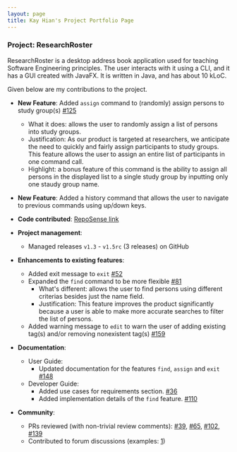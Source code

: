 ```yaml
---
layout: page
title: Kay Hian's Project Portfolio Page
---
```


### Project: ResearchRoster

ResearchRoster is a desktop address book application used for teaching Software Engineering principles. The user interacts with it using a CLI, and it has a GUI created with JavaFX. It is written in Java, and has about 10 kLoC.

Given below are my contributions to the project.

* **New Feature**: Added `assign` command to (randomly) assign persons to study group(s) [\#125]()
  * What it does: allows the user to randomly assign a list of persons into study groups.
  * Justification: As our product is targeted at researchers, we anticipate the need to quickly and fairly assign participants to study groups. This feature allows the user to assign an entire list of participants in one command call.
  * Highlight: a bonus feature of this command is the ability to assign all persons in the displayed list to a single study group by inputting only one staudy group name.

* **New Feature**: Added a history command that allows the user to navigate to previous commands using up/down keys.

* **Code contributed**: [RepoSense link](https://nus-cs2103-ay2425s1.github.io/tp-dashboard/?search=f08-2)

* **Project management**:
  * Managed releases `v1.3` - `v1.5rc` (3 releases) on GitHub

* **Enhancements to existing features**:
  * Added exit message to `exit` [\#52]()
  * Expanded the `find` command to be more flexible [\#81]()
    * What's different: allows the user to find persons using different criterias besides just the name field.
    * Justification: This feature improves the product significantly because a user is able to make more accurate searches to filter the list of persons.
  * Added warning message to `edit` to warn the user of adding existing tag(s) and/or removing nonexistent tag(s) [\#159]()

* **Documentation**:
  * User Guide:
    * Updated documentation for the features `find`, `assign` and `exit`  [\#148]()
  * Developer Guide:
    * Added use cases for requirements section. [\#36]()
    * Added implementation details of the `find` feature. [\#110]()

* **Community**:
  * PRs reviewed (with non-trivial review comments): [\#39](), [\#65](), [\#102](), [\#139]()
  * Contributed to forum discussions (examples: [1](https://github.com/nus-cs2103-AY2425S1/forum/issues/216))
